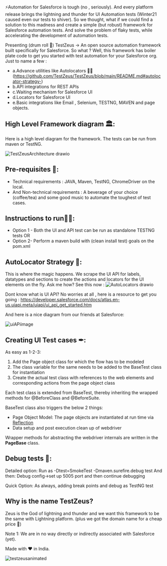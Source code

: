 
⚡Automation for Salesforce is tough (no , seriously). And every platform release brings the lightning and thunder for UI Automation tests (Winter21 caused even our tests to shiver). So we thought, what if we could find a solution to this madness and create a simple (but robust) framework for Salesforce automation tests.
And solve the problem of flaky tests, while accelerating the development of automation tests. 

Presenting (drum roll 🥁) TestZeus -> An open source automation framework built specifically for Salesforce. 
So what ? Well, this framework has boiler plate code to get you started with test automation for your Salesforce org. 
Just to name a few : 
* a.Advance utilities like Autolocators 🧙‍♂️ (https://github.com/TestZeus/TestZeus/blob/main/README.md#autolocator-strategy-)
* b.API integrations for REST APIs
* c.Waiting mechanism for Salesforce UI
* d.Locators for Salesforce UI
* e.Basic integrations like Email , Selenium, TESTNG, MAVEN and page objects.

## High Level Framework diagram 🏛:
Here is a high level diagram for the framework. The tests can be run from maven or TestNG. 

![TestZeusArchitecture drawio](https://user-images.githubusercontent.com/7482112/152764945-5db3052b-3125-4b23-b2ee-1bab49dbc7b6.png)




## Pre-requisites 🔗:
  * Technical requirements : JAVA, Maven, TestNG, ChromeDriver on the local. 
 * And Non-technical requirements : A beverage of your choice (coffee/tea) and some good music to automate the toughest of test cases. 
  
 ## Instructions to run🏃‍♂️:
   - Option 1 - Both the UI and API test can be run as standalone TESTNG tests
    OR
   - Option 2- Perform a maven build with (clean install test) goals on the pom.xml
   
 ## AutoLocator Strategy 🤖:   
This is where the magic happens. We scrape the UI API for labels, datatypes and sections to create the actions and locators for the UI elements on the fly. 
Ask me how? See this now : 
![AutoLocators drawio](https://user-images.githubusercontent.com/7482112/152765014-d55d9556-91cb-4b11-a3ab-d9675a5db7f6.png)

 Dont know what is UI API? 
 No worries at all , here is a resource to get you going : https://developer.salesforce.com/docs/atlas.en-us.uiapi.meta/uiapi/ui_api_get_started.htm
 
 And here is a nice diagram from our friends at Salesforce: 
 
![uiAPiimage](https://user-images.githubusercontent.com/7482112/152789742-b0bedc53-7d6e-4565-872e-77150766b43f.png)

## Creating UI Test cases ✒:
As easy as 1-2-3:
 1. Add the Page object class for which the flow has to be modeled
 2. The class variable for the same needs to be added to the BaseTest class for instantiation
 3. Create the actual test class with references to the web elements and corresponding actions from the page object class 


Each test class is extended from BaseTest, thereby inheriting the wrapped methods for @BeforeClass and @BeforeSuite.

BaseTest class also triggers the below 2 things:

 - Page Object Model: The page objects are instantiated at run time via [Reflection]([https://www.oracle.com/technical-resources/articles/java/javareflection.html](https://www.oracle.com/technical-resources/articles/java/javareflection.html))
 - Data setup and post execution clean up of webdriver

Wrapper methods for abstracting the webdriver internals are written in the **PageBase** class.

  
## Debug tests 🐜:
  Detailed option: Run as -Dtest=SmokeTest -Dmaven.surefire.debug test
  And then: 
  Debug config->set up 5005 port and then continue debugging

Quick Option: As always, adding break points and debug as TestNG test

## Why is the name TestZeus?
Zeus is the God of lightning and thunder and we want this framework to be the same with Lightning platform. 
(plus we got the domain name for a cheap price 🤗)

Note 1: We are in no way directly or indirectly associated with Salesforce (yet). 

Made with ♥ in India.



![testzeusanimated](https://user-images.githubusercontent.com/7482112/152791284-53556ac2-ccd4-419d-a8c7-1e8036aafea8.gif)




